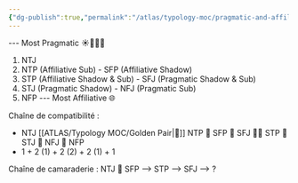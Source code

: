 ```yaml
---
{"dg-publish":true,"permalink":"/atlas/typology-moc/pragmatic-and-affiliative/","created":"","updated":""}
---
```



--- Most Pragmatic ☀️🗽🔅🔆
1. NTJ 
2. NTP (Affiliative Sub) - SFP (Affiliative Shadow)
3. STP (Affiliative Shadow & Sub) - SFJ (Pragmatic Shadow & Sub)
4. STJ (Pragmatic Shadow) - NFJ (Pragmatic Sub)
5. NFP
--- Most Affiliative 🌐

Chaîne de compatibilité : 
- NTJ [[ATLAS/Typology MOC/Golden Pair\|🥇]] NTP 🥉 SFP 🥇 SFJ 👨‍🏫 STP 🥇 STJ 🥉 NFJ 🥇 NFP
- 1 + 2 (1) + 2 (2) + 2 (1) + 1

Chaîne de camaraderie : 
NTJ 👊 SFP --> STP --> SFJ --> ? 